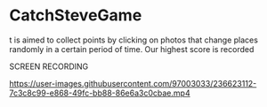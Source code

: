 # CatchSteveGame

t is aimed to collect points by clicking on photos that change places randomly in a certain period of time. Our highest score is recorded


SCREEN RECORDING

https://user-images.githubusercontent.com/97003033/236623112-7c3c8c99-e868-49fc-bb88-86e6a3c0cbae.mp4


